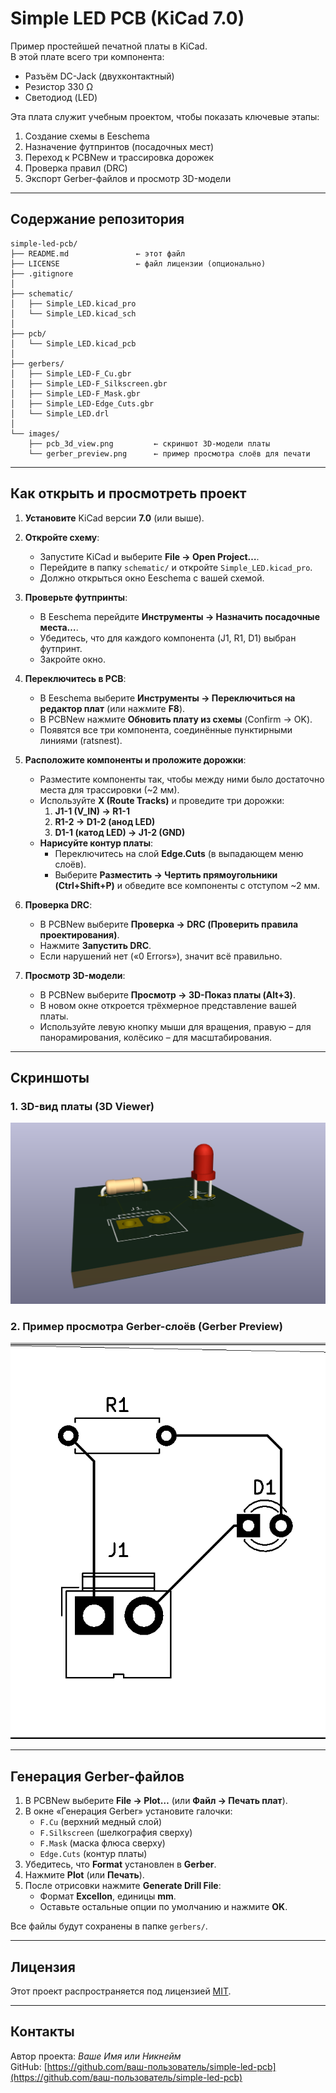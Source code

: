# Simple LED PCB (KiCad 7.0)

Пример простейшей печатной платы в KiCad.  
В этой плате всего три компонента:
- Разъём DC-Jack (двухконтактный)  
- Резистор 330 Ω  
- Светодиод (LED)  

Эта плата служит учебным проектом, чтобы показать ключевые этапы:
1. Создание схемы в Eeschema  
2. Назначение футпринтов (посадочных мест)  
3. Переход к PCBNew и трассировка дорожек  
4. Проверка правил (DRC)  
5. Экспорт Gerber-файлов и просмотр 3D-модели  

---

## Содержание репозитория

```
simple-led-pcb/
├── README.md               ← этот файл
├── LICENSE                 ← файл лицензии (опционально)
├── .gitignore              
│
├── schematic/              
│   ├── Simple_LED.kicad_pro
│   └── Simple_LED.kicad_sch
│
├── pcb/                    
│   └── Simple_LED.kicad_pcb
│
├── gerbers/                
│   ├── Simple_LED-F_Cu.gbr     
│   ├── Simple_LED-F_Silkscreen.gbr  
│   ├── Simple_LED-F_Mask.gbr   
│   ├── Simple_LED-Edge_Cuts.gbr  
│   └── Simple_LED.drl
│
└── images/                 
    ├── pcb_3d_view.png         ← скриншот 3D-модели платы
    └── gerber_preview.png      ← пример просмотра слоёв для печати
```

---

## Как открыть и просмотреть проект

1. **Установите** KiCad версии **7.0** (или выше).  
2. **Откройте схему**:  
   - Запустите KiCad и выберите **File → Open Project…**.  
   - Перейдите в папку `schematic/` и откройте `Simple_LED.kicad_pro`.  
   - Должно открыться окно Eeschema с вашей схемой.

3. **Проверьте футпринты**:  
   - В Eeschema перейдите **Инструменты → Назначить посадочные места…**.  
   - Убедитесь, что для каждого компонента (J1, R1, D1) выбран футпринт.  
   - Закройте окно.

4. **Переключитесь в PCB**:  
   - В Eeschema выберите **Инструменты → Переключиться на редактор плат** (или нажмите **F8**).  
   - В PCBNew нажмите **Обновить плату из схемы** (Confirm → OK).  
   - Появятся все три компонента, соединённые пунктирными линиями (ratsnest).

5. **Расположите компоненты и проложите дорожки**:  
   - Разместите компоненты так, чтобы между ними было достаточно места для трассировки (~2 мм).  
   - Используйте **X (Route Tracks)** и проведите три дорожки:
     1. **J1-1 (V_IN) → R1-1**  
     2. **R1-2 → D1-2 (анод LED)**  
     3. **D1-1 (катод LED) → J1-2 (GND)**  
   - **Нарисуйте контур платы**:
     - Переключитесь на слой **Edge.Cuts** (в выпадающем меню слоёв).
     - Выберите **Разместить → Чертить прямоугольники (Ctrl+Shift+P)** и обведите все компоненты с отступом ~2 мм.

6. **Проверка DRC**:  
   - В PCBNew выберите **Проверка → DRC (Проверить правила проектирования)**.  
   - Нажмите **Запустить DRC**.  
   - Если нарушений нет («0 Errors»), значит всё правильно.

7. **Просмотр 3D-модели**:  
   - В PCBNew выберите **Просмотр → 3D-Показ платы (Alt+3)**.  
   - В новом окне откроется трёхмерное представление вашей платы.  
   - Используйте левую кнопку мыши для вращения, правую – для панорамирования, колёсико – для масштабирования.

---

## Скриншоты

### 1. 3D-вид платы (3D Viewer)
![3D View](images/pcb_3d_view.png)

### 2. Пример просмотра Gerber-слоёв (Gerber Preview)
![Gerber Preview](images/gerber_preview.png)

---

## Генерация Gerber-файлов

1. В PCBNew выберите **File → Plot…** (или **Файл → Печать плат**).  
2. В окне «Генерация Gerber» установите галочки:
   - `F.Cu` (верхний медный слой)  
   - `F.Silkscreen` (шелкография сверху)  
   - `F.Mask` (маска флюса сверху)  
   - `Edge.Cuts` (контур платы)  
3. Убедитесь, что **Format** установлен в **Gerber**.  
4. Нажмите **Plot** (или **Печать**).  
5. После отрисовки нажмите **Generate Drill File**:
   - Формат **Excellon**, единицы **mm**.  
   - Оставьте остальные опции по умолчанию и нажмите **OK**.

Все файлы будут сохранены в папке `gerbers/`.

---

## Лицензия

Этот проект распространяется под лицензией [MIT](LICENSE).

---

## Контакты

Автор проекта: *Ваше Имя или Никнейм*  
GitHub: [https://github.com/ваш-пользователь/simple-led-pcb](https://github.com/ваш-пользователь/simple-led-pcb)
